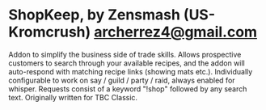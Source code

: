 # ShopKeep, by Zensmash (US-Kromcrush) <archerrez4@gmail.com>

Addon to simplify the business side of trade skills.  Allows prospective customers to search through your available recipes, and the addon will auto-respond with matching recipe links (showing mats etc.).  Individually configurable to work on  say / guild / party / raid, always enabled for whisper.  Requests consist of a keyword "!shop" followed by any search text.  Originally written for TBC Classic.
